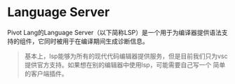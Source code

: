 # Language Server

Pivot Lang的Language Server（以下简称LSP）是一个用于为编译器提供语法支持的组件，它同时被用于在编译期间生成诊断信息。  

> 基本上，lsp能够为所有的现代代码编辑器提供服务，但是目前我们只为vsc提供官方支持。如果想在别的编辑器中使用lsp，可能需要自己写一个
> 简单的客户端插件。

